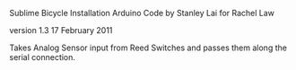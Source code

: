 Sublime Bicycle Installation Arduino Code
by Stanley Lai
for Rachel Law

version 1.3
17 February 2011


Takes Analog Sensor input from Reed Switches and passes them along the serial connection.
